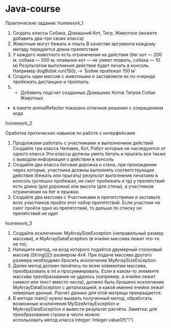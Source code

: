 # Java-course
Практические задания:
homework_1
1. Создать классы Собака, Домашний Кот, Тигр, Животное (можете добавить два-три своих класса)
2. Животные могут бежать и плыть В качестве аргумента каждому метаду передается длина препятствия
3. У каждого животного есть ограничения на действия (бег кот — 200 м. собака — 500 м; 
   плавание кот — не умеет плавать, собака — 10 м) Результатом выполнения действия будет печать 
   в консоль Например  dogBobik.run(1S0); -> 'Бобик пробежал 150 м'
4. Создать один массив с животными и заставляете их по очереди пробежать дистанцию и проплыть.
5. * Добавить подсчет созданных Домашних Котов Тигров Собак Животных

- в пакете animalRefactor показано отличное решение с сокращением кода

homework_2

Оработка прктических навыков по работе с интерфейсами 
1. Продолжаем работать с участниками и выполнением действий Создайте три класса Человек,
   Кот, Робот которые не наследуются от одного класса Эти классы должны уметь бегать и прыгать
   все также с выводом информации о действии в консоль
2. Создайте два класса беговая дорожка и стена, при прохождении через которые, участники должны выполнять
   соответствующие действия (бежать или прыгать) результат выполнения печатаем в консоль (успешно пробежал,
    не смог пробежать и тд) у препятствий есть длина (для дорожки) или высота (для стены), а участников ограничения 
    на бег и прыжки.
3. Создайте два массива с Участниками и препятствияии и заставьте всех участников пройти этот набор препятствий.
   Если участник не смог пройти одно из препятствий, то дальше по списку он препятствий не идет

homework_3
 
 1. Создайте исключения: MyArraySizeException (неправильный размер массива), 
    и MyArrayDataException (в ячейке массива лежит что-то не то);
 2. Напишите метод, на вход которого подаётся двумерный строковый массив (String[][]) 
    размером 4x4. При подаче массива другого размера необходимо бросить исключение 
    MyArraySizeException.
 3. Далее метод должен пройтись по всем элементам массива, преобразовать в int и просуммировать. 
    Если в каком-то элементе массива преобразование не удалось (например, в ячейке лежит символ или текст вместо числа), 
    должно быть брошено исключение MyArrayDataException с детализацией, в какой именно ячейке лежат неверные данные. 
    Расчет данных для этой матрицы прекращается.
 4. В методе main() нужно вызвать полученный метод, обработать возможные исключения MySizeArrayException и 
    MyArrayDataException и вывести результат расчёта. Заметка: для  преобразования  строки  в  число  можно  
    использовать  метод класса  Integer: Integer.valueOf("l")